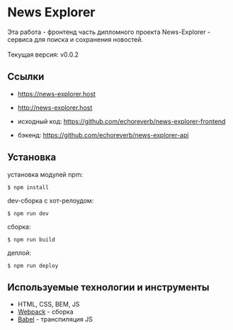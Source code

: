 # News Explorer

Эта работа - фронтенд часть дипломного проекта News-Explorer - сервиса для поиска и сохранения новостей.
<br />
<br />
Текущая версия: v0.0.2

## Ссылки

- https://news-explorer.host
- http://news-explorer.host

- исходный код: https://github.com/echoreverb/news-explorer-frontend
- бэкенд: https://github.com/echoreverb/news-explorer-api

## Установка

установка модулей npm:

```shell
$ npm install
```

dev-сборка с хот-релоудом:

```shell
$ npm run dev
```

сборка:

```shell
$ npm run build
```


деплой:

```shell
$ npm run deploy
```

## Используемые технологии и инструменты
* HTML, CSS, BEM, JS
* [Webpack](http://webpack.js.org) - сборка
* [Babel](http://babeljs.io) - транспиляция JS
